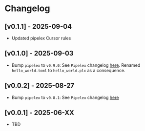 # Changelog

## [v0.1.1] - 2025-09-04

- Updated pipelex Cursor rules

## [v0.1.0] - 2025-09-03

- Bump `pipelex` to `v0.9.0`: See `Pipelex` changelog [here](https://docs.pipelex.com/changelog/). Renamed `hello_world.toml` to `hello_world.plx` as a consequence.

## [v0.0.2] - 2025-08-27

- Bump `pipelex` to `v0.8.1`: See `Pipelex` changelog [here](https://docs.pipelex.com/changelog/)

## [v0.0.1] - 2025-06-XX

- TBD
